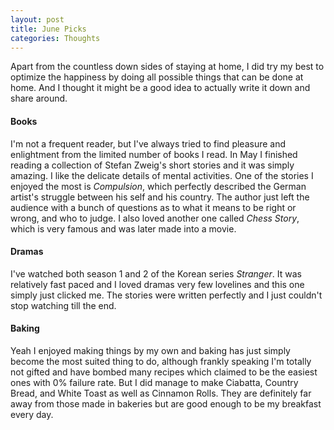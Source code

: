 ```yaml
---
layout: post
title: June Picks
categories: Thoughts
---
```


Apart from the countless down sides of staying at home, I did try my best to optimize the happiness by doing all possible things that can be done at home. And I thought it might be a good idea to actually write it down and share around. 

#### Books  
I'm not a frequent reader, but I've always tried to find pleasure and enlightment from the limited number of books I read. In May I finished reading a collection of Stefan Zweig's short stories and it was simply amazing. I like the delicate details of mental activities. One of the stories I enjoyed the most is _Compulsion_, which perfectly described the German artist's struggle between his self and his country. The author just left the audience with a bunch of questions as to what it means to be right or wrong, and who to judge. I also loved another one called _Chess Story_, which is very famous and was later made into a movie.  

#### Dramas  
I've watched both season 1 and 2 of the Korean series _Stranger_. It was relatively fast paced and I loved dramas very few lovelines and this one simply just clicked me. The stories were written perfectly and I just couldn't stop watching till the end. 

#### Baking  
Yeah I enjoyed making things by my own and baking has just simply become the most suited thing to do, although frankly speaking I'm totally not gifted and have bombed many recipes which claimed to be the easiest ones with 0% failure rate. But I did manage to make Ciabatta, Country Bread, and White Toast as well as Cinnamon Rolls. They are definitely far away from those made in bakeries but are good enough to be my breakfast every day. 